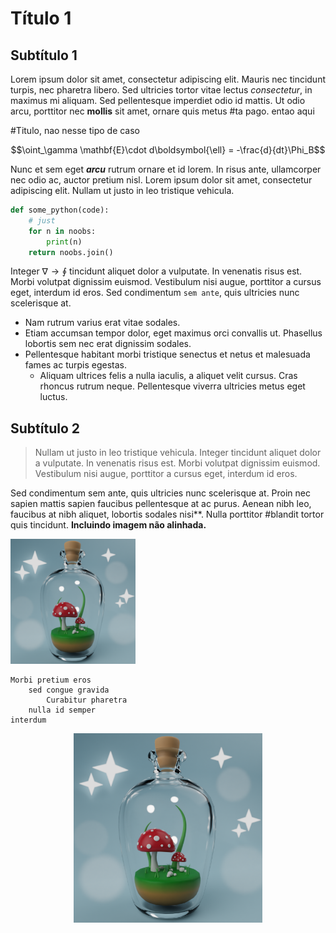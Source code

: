 # Título 1

## Subtítulo 1

Lorem ipsum dolor sit amet, consectetur adipiscing elit. Mauris nec tincidunt turpis, nec pharetra libero. Sed ultricies tortor vitae lectus *consectetur*, in maximus mi aliquam. Sed pellentesque imperdiet odio id mattis. Ut odio arcu, porttitor nec **mollis** sit amet, ornare quis metus #ta pago. entao aqui

#Titulo, nao nesse tipo de caso

$$\oint_\gamma \mathbf{E}\cdot d\boldsymbol{\ell} = -\frac{d}{dt}\Phi_B$$

Nunc et sem eget ***arcu*** rutrum ornare et id lorem. In risus ante, ullamcorper nec odio ac, auctor pretium nisl. Lorem ipsum dolor sit amet, consectetur adipiscing elit. Nullam ut justo in leo tristique vehicula. 

```python
def some_python(code):
    # just
    for n in noobs:
        print(n)
    return noobs.join()
```

Integer $\nabla \to \oint$ tincidunt aliquet dolor a vulputate. In venenatis risus est. Morbi volutpat dignissim euismod. Vestibulum nisi augue, porttitor a cursus eget, interdum id eros. Sed condimentum `sem ante`, quis ultricies nunc scelerisque at. 

* Nam rutrum varius erat vitae sodales. 
* Etiam accumsan tempor dolor, eget maximus orci convallis ut. Phasellus lobortis sem nec erat dignissim sodales. 
* Pellentesque habitant morbi tristique senectus et netus et malesuada fames ac turpis egestas. 
    * Aliquam ultrices felis a nulla iaculis, a aliquet velit cursus. Cras rhoncus rutrum neque. Pellentesque viverra ultricies metus eget luctus.

## Subtítulo 2

> Nullam ut justo in leo tristique vehicula. Integer tincidunt aliquet dolor a vulputate. In venenatis risus est. Morbi volutpat dignissim euismod. Vestibulum nisi augue, porttitor a cursus eget, interdum id eros. 

Sed condimentum sem ante, quis ultricies nunc scelerisque at. Proin nec sapien mattis sapien faucibus pellentesque at ac purus. Aenean nibh leo, faucibus at nibh aliquet, lobortis sodales nisi\**. Nulla porttitor #blandit tortor quis tincidunt. **Incluindo imagem não alinhada.**

<img src = "imgs/jar.png" width = 200>

```
Morbi pretium eros 
    sed congue gravida
        Curabitur pharetra 
    nulla id semper 
interdum
```

<p align = center>
<img src='imgs/jar.png' width = 60%>
</p>

